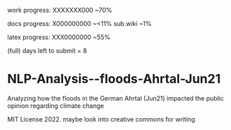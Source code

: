 work progress:
XXXXXXX000 ~70%

docs progress:
X000000000 ~<11%
sub.wiki ~1%

latex progress:
XXX0000000 ~55%

(full) days left to submit = 8
# NLP-Analysis--floods-Ahrtal-Jun21
Analyzing how the floods in the German Ahrtal (Jun21) impacted the public opinion regarding climate change

MIT License 2022.
maybe look into creative commons for writing

